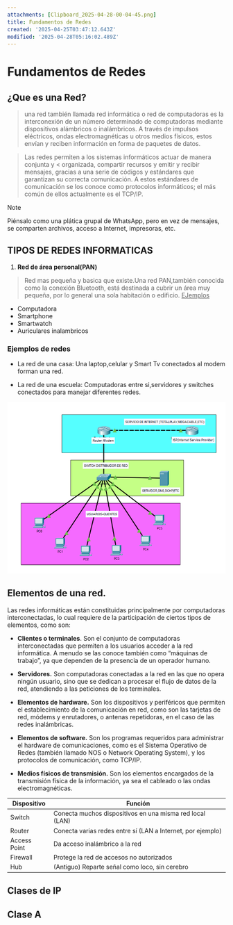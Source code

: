 ```yaml
---
attachments: [Clipboard_2025-04-28-00-04-45.png]
title: Fundamentos de Redes
created: '2025-04-25T03:47:12.643Z'
modified: '2025-04-28T05:16:02.489Z'
---
```


# Fundamentos de Redes

## ¿Que es una Red?

> una red también llamada red informática o red de computadoras es la interconexión de un número determinado de computadoras mediante dispositivos alámbricos o inalámbricos. A través de impulsos eléctricos, ondas electromagnéticas u otros medios físicos, estos envían y reciben información en forma de paquetes de datos. 

> Las redes permiten a los sistemas informáticos actuar de manera conjunta y < organizada, compartir recursos y emitir y recibir mensajes, gracias a una serie de códigos y estándares que garantizan su correcta comunicación. A estos estándares de comunicación se los conoce como protocolos informáticos; el más común de ellos actualmente es el TCP/IP.

> [!NOTE]
> Piénsalo como una plática grupal de WhatsApp, pero en vez de mensajes, se comparten archivos, acceso a Internet, impresoras, etc.

## TIPOS DE REDES INFORMATICAS

1. **Red de área personal(PAN)**

> Red mas pequeña y basica que existe.Una red PAN,también conocida como la conexión Bluetooth, está destinada a cubrir un área muy pequeña, por lo general una sola habitación o edificio. 
<u> EJemplos </u>
 * Computadora
 * Smartphone
 * Smartwatch
 * Auriculares inalambricos


### Ejemplos de redes

* La red de una casa: Una laptop,celular y Smart Tv conectados al modem forman una red.

* La red de una escuela: Computadoras entre si,servidores y switches conectados para manejar diferentes redes.

![EJEMPLO DE UNA RED](https://github.com/DARCKBLACK06/Apuntes-Cursos/blob/main/attachments/Clipboard_2025-04-28-00-04-45.png)

## Elementos de una red.

Las redes informáticas están constituidas principalmente por computadoras interconectadas, lo cual requiere de la participación de ciertos tipos de elementos, como son:

* **Clientes o terminales**. Son el conjunto de computadoras interconectadas que permiten a los usuarios acceder a la red informática. A menudo se las conoce también como “máquinas de trabajo”, ya que dependen de la presencia de un operador humano.

* **Servidores.** Son computadoras conectadas a la red en las que no opera ningún usuario, sino que se dedican a procesar el flujo de datos de la red, atendiendo a las peticiones de los terminales.

* **Elementos de hardware.** Son los dispositivos y periféricos que permiten el establecimiento de la comunicación en red, como son las tarjetas de red, módems y enrutadores, o antenas repetidoras, en el caso de las redes inalámbricas.

* **Elementos de software.** Son los programas requeridos para administrar el hardware de comunicaciones, como es el Sistema Operativo de Redes (también llamado NOS o Network Operating System), y los protocolos de comunicación, como TCP/IP.

* **Medios físicos de transmisión.** Son los elementos encargados de la transmisión física de la información, ya sea el cableado o las ondas electromagnéticas.

| Dispositivo | Función |
| --- | --- |
Switch | Conecta muchos dispositivos en una misma red local (LAN)
Router | Conecta varias redes entre sí (LAN a Internet, por ejemplo)
Access Point | Da acceso inalámbrico a la red
Firewall | Protege la red de accesos no autorizados
Hub | (Antiguo) Reparte señal como loco, sin cerebro

## Clases de IP



## Clase A 
